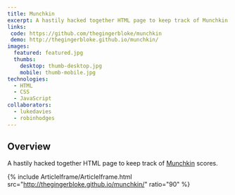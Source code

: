 ```yaml
---
title: Munchkin
excerpt: A hastily hacked together HTML page to keep track of Munchkin scores
links:
 code: https://github.com/thegingerbloke/munchkin
 demo: http://thegingerbloke.github.io/munchkin/
images:
  featured: featured.jpg
  thumbs:
    desktop: thumb-desktop.jpg
    mobile: thumb-mobile.jpg
technologies:
  - HTML
  - CSS
  - JavaScript
collaborators:
  - lukedavies
  - robinhodges
---
```


## Overview

A hastily hacked together HTML page to keep track of [Munchkin](http://www.worldofmunchkin.com/cardgame/) scores.

{% include ArticleIframe/ArticleIframe.html src="http://thegingerbloke.github.io/munchkin/" ratio="90" %}
